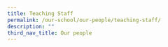 ```yaml
---
title: Teaching Staff
permalink: /our-school/our-people/teaching-staff/
description: ""
third_nav_title: Our people
---
```

